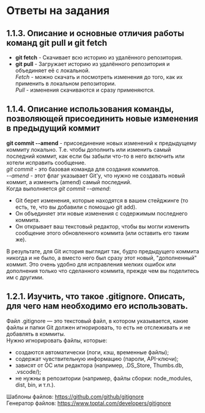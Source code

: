 # Ответы на задания
## 1.1.3. Описание и основные отличия работы команд git pull и git fetch
* **git fetch** - Скачивает всю историю из удалённого репозитория.
* **git pull** - Загружает историю из удалённого репозитория и объединяет её с локальной.  
*Fetch* - можно скачать и посмотреть изменения до того, как их применить в локальном репозитории.  
*Pull* - изменения скачиваются и сразу применяются.

## 1.1.4. Описание использования команды, позволяющей присоединить новые изменения в предыдущий коммит  
**git commit --amend** - присоединение новых изменений к предыдущему коммиту локально. Т.е. чтобы дополнить или изменить самый последний коммит, как если бы забыли что-то в него включить или хотели исправить сообщение.  
*git commit* - это базовая команда для создания коммитов.  
*--amend* - этот флаг указывает Git'у, что нужно не создавать новый коммит, а изменить (amend) самый последний.  
Когда выполняется *git commit --amend*:  
* Git берет изменения, которые находятся в вашем стейджинге (то есть, те, что вы добавили с помощью git add).  
* Он объединяет эти новые изменения с содержимым последнего коммита.  
* Он открывает ваш текстовый редактор, чтобы вы могли изменить сообщение этого обновленного коммита (или оставить его таким же).
  
В результате, для Git история выглядит так, будто предыдущего коммита никогда и не было, а вместо него был сразу этот новый, "дополненный" коммит. Это очень удобно для исправления мелких ошибок или дополнения только что сделанного коммита, прежде чем вы поделитесь им с другими.

## 1.2.1. Изучить, что такое .gitignore. Описать, для чего нам необходимо его использовать.
Файл .gitignore — это текстовый файл, в котором указывается, какие файлы и папки Git должен игнорировать, то есть не отслеживать и не добавлять в коммиты.  
Нужно игнорировать файлы, которые:  
* создаются автоматически (логи, кэш, временные файлы);  
* содержат чувствительную информацию (пароли, API-ключи);  
* зависят от ОС или редактора (например, .DS_Store, Thumbs.db, .vscode/);
* не нужны в репозитории (например, файлы сборки: node_modules, dist, bin, и т.п.).

Шаблоны файлов: https://github.com/github/gitignore  
Генератор файлов: https://www.toptal.com/developers/gitignore  

